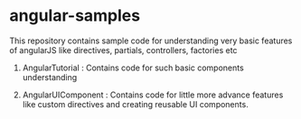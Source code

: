 # angular-samples
This repository contains sample code for understanding very basic features of angularJS like directives, partials, controllers, factories etc

1. AngularTutorial : Contains code for such basic components understanding

2. AngularUIComponent : Contains code for little more advance features like custom directives and creating reusable UI
components.
